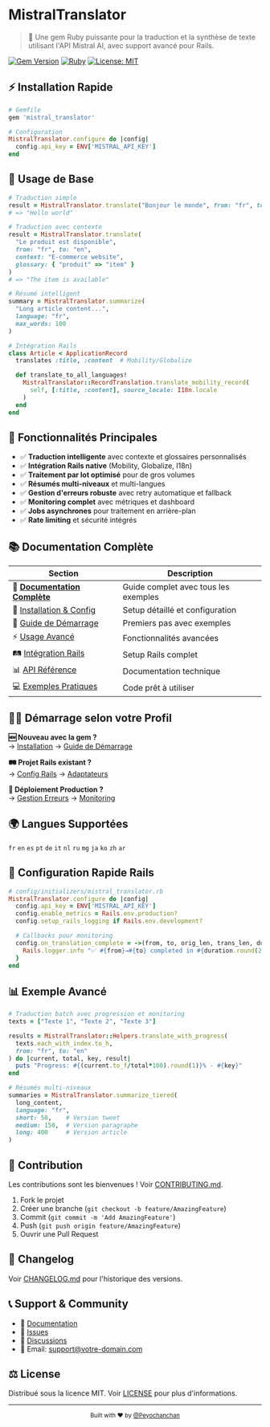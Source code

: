 # MistralTranslator

> 🚀 Une gem Ruby puissante pour la traduction et la synthèse de texte utilisant l'API Mistral AI, avec support avancé pour Rails.

[![Gem Version](https://badge.fury.io/rb/mistral_translator.svg)](https://badge.fury.io/rb/mistral_translator)
[![Ruby](https://github.com/username/mistral_translator/actions/workflows/ruby.yml/badge.svg)](https://github.com/username/mistral_translator/actions/workflows/ruby.yml)
[![License: MIT](https://img.shields.io/badge/License-MIT-yellow.svg)](https://opensource.org/licenses/MIT)

## ⚡ Installation Rapide

```ruby
# Gemfile
gem 'mistral_translator'

# Configuration
MistralTranslator.configure do |config|
  config.api_key = ENV['MISTRAL_API_KEY']
end
```

## 🎯 Usage de Base

```ruby
# Traduction simple
result = MistralTranslator.translate("Bonjour le monde", from: "fr", to: "en")
# => "Hello world"

# Traduction avec contexte
result = MistralTranslator.translate(
  "Le produit est disponible",
  from: "fr", to: "en",
  context: "E-commerce website",
  glossary: { "produit" => "item" }
)
# => "The item is available"

# Résumé intelligent
summary = MistralTranslator.summarize(
  "Long article content...",
  language: "fr",
  max_words: 100
)

# Intégration Rails
class Article < ApplicationRecord
  translates :title, :content  # Mobility/Globalize

  def translate_to_all_languages!
    MistralTranslator::RecordTranslation.translate_mobility_record(
      self, [:title, :content], source_locale: I18n.locale
    )
  end
end
```

## 🌟 Fonctionnalités Principales

- ✅ **Traduction intelligente** avec contexte et glossaires personnalisés
- ✅ **Intégration Rails native** (Mobility, Globalize, I18n)
- ✅ **Traitement par lot optimisé** pour de gros volumes
- ✅ **Résumés multi-niveaux** et multi-langues
- ✅ **Gestion d'erreurs robuste** avec retry automatique et fallback
- ✅ **Monitoring complet** avec métriques et dashboard
- ✅ **Jobs asynchrones** pour traitement en arrière-plan
- ✅ **Rate limiting** et sécurité intégrés

## 📚 Documentation Complète

| Section                                          | Description                          |
| ------------------------------------------------ | ------------------------------------ |
| 📖 [**Documentation Complète**](docs/)           | Guide complet avec tous les exemples |
| 🚀 [Installation & Config](docs/installation.md) | Setup détaillé et configuration      |
| 👶 [Guide de Démarrage](docs/getting-started.md) | Premiers pas avec exemples           |
| ⚡ [Usage Avancé](docs/advanced-usage/)          | Fonctionnalités avancées             |
| 🛤️ [Intégration Rails](docs/rails-integration/)  | Setup Rails complet                  |
| 📊 [API Référence](docs/api-reference/)          | Documentation technique              |
| 💻 [Exemples Pratiques](examples/)               | Code prêt à utiliser                 |

## 🏃‍♂️ Démarrage selon votre Profil

**🆕 Nouveau avec la gem ?**  
→ [Installation](docs/installation.md) → [Guide de Démarrage](docs/getting-started.md)

**🛤️ Projet Rails existant ?**  
→ [Config Rails](docs/rails-integration/setup.md) → [Adaptateurs](docs/rails-integration/adapters.md)

**🚀 Déploiement Production ?**  
→ [Gestion Erreurs](docs/advanced-usage/error-handling.md) → [Monitoring](docs/advanced-usage/monitoring.md)

## 🌍 Langues Supportées

`fr` `en` `es` `pt` `de` `it` `nl` `ru` `mg` `ja` `ko` `zh` `ar`

## 🔧 Configuration Rapide Rails

```ruby
# config/initializers/mistral_translator.rb
MistralTranslator.configure do |config|
  config.api_key = ENV['MISTRAL_API_KEY']
  config.enable_metrics = Rails.env.production?
  config.setup_rails_logging if Rails.env.development?

  # Callbacks pour monitoring
  config.on_translation_complete = ->(from, to, orig_len, trans_len, duration) {
    Rails.logger.info "✅ #{from}→#{to} completed in #{duration.round(2)}s"
  }
end
```

## 📊 Exemple Avancé

```ruby
# Traduction batch avec progression et monitoring
texts = ["Texte 1", "Texte 2", "Texte 3"]

results = MistralTranslator::Helpers.translate_with_progress(
  texts.each_with_index.to_h,
  from: "fr", to: "en"
) do |current, total, key, result|
  puts "Progress: #{(current.to_f/total*100).round(1)}% - #{key}"
end

# Résumés multi-niveaux
summaries = MistralTranslator.summarize_tiered(
  long_content,
  language: "fr",
  short: 50,    # Version tweet
  medium: 150,  # Version paragraphe
  long: 400     # Version article
)
```

## 🤝 Contribution

Les contributions sont les bienvenues ! Voir [CONTRIBUTING.md](CONTRIBUTING.md).

1. Fork le projet
2. Créer une branche (`git checkout -b feature/AmazingFeature`)
3. Commit (`git commit -m 'Add AmazingFeature'`)
4. Push (`git push origin feature/AmazingFeature`)
5. Ouvrir une Pull Request

## 📝 Changelog

Voir [CHANGELOG.md](CHANGELOG.md) pour l'historique des versions.

## 📞 Support & Community

- 📖 [Documentation](docs/)
- 🐛 [Issues](../../issues)
- 💬 [Discussions](../../discussions)
- 📧 Email: support@votre-domain.com

## ⚖️ License

Distribué sous la licence MIT. Voir [LICENSE](LICENSE) pour plus d'informations.

---

<div align="center">
  <sub>Built with ❤️ by <a href="https://github.com/peyochanchan">@Peyochanchan</a></sub>
</div>
